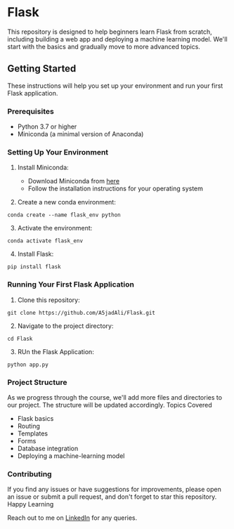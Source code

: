 # Flask

This repository is designed to help beginners learn Flask from scratch, including building a web app and deploying a machine learning model. We'll start with the basics and gradually move to more advanced topics.

## Getting Started

These instructions will help you set up your environment and run your first Flask application.

### Prerequisites

- Python 3.7 or higher
- Miniconda (a minimal version of Anaconda)

### Setting Up Your Environment

1. Install Miniconda:
   - Download Miniconda from [here](https://docs.conda.io/en/latest/miniconda.html)
   - Follow the installation instructions for your operating system

2. Create a new conda environment:
```
conda create --name flask_env python
```
3. Activate the environment:
```
conda activate flask_env
```
4. Install Flask:
```
pip install flask
```
### Running Your First Flask Application

1. Clone this repository:
```
git clone https://github.com/A5jadAli/Flask.git
```
2. Navigate to the project directory:
```
cd Flask
```
3. RUn the Flask Application:
```
python app.py
```
### Project Structure

As we progress through the course, we'll add more files and directories to our project. The structure will be updated accordingly.
Topics Covered

- Flask basics
- Routing
- Templates
- Forms
- Database integration
- Deploying a machine-learning model

### Contributing

If you find any issues or have suggestions for improvements, please open an issue or submit a pull request, and don't forget to star this repository. Happy Learning

Reach out to me on [LinkedIn](https://www.linkedin.com/in/asjad-ali-arif) for any queries.
